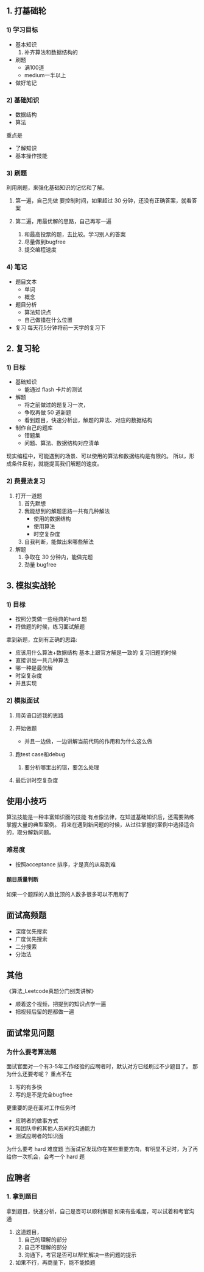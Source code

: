 ##  1. 打基础轮

### 1) 学习目标
- 基本知识
	1. 补齐算法和数据结构的
- 刷题
	- 满100道
	- medium一半以上
- 做好笔记

### 2) 基础知识
- 数据结构
- 算法

重点是
- 了解知识
- 基本操作技能

### 3) 刷题
利用刷题，来强化基础知识的记忆和了解。

1. 第一遍，自己先做
   要控制时间，如果超过 30 分钟，还没有正确答案，就看答案

2. 第二遍，用最优解的思路，自己再写一遍
   1. 和最高投票的题，去比较。学习别人的答案
   2. 尽量做到bugfree
   3. 提交编程速度

### 4) 笔记

- 题目文本
  - 单词
  - 概念
- 题目分析
  - 算法知识点
  - 自己做错在什么位置
- 复习
  每天花5分钟将前一天学的复习下

## 2. 复习轮

### 1) 目标
- 基础知识
	- 能通过 flash 卡片的测试
- 解题
	- 将之前做过的题复习一次，
	- 争取再做 50 道新题
	- 看到题目，快速分析出，解题的算法、对应的数据结构
- 制作自己的题库
  - 错题集
  - 问题、算法、数据结构对应清单

现实编程中，可能遇到的场景、可以使用的算法和数据结构是有限的。
所以，形成条件反射，就能提高我们解题的速度。

### 2) 费曼法复习

1. 打开一道题
   1. 首先默想
	 1. 我能想到的解题思路一共有几种解法
		- 使用的数据结构
		 - 使用算法
		 - 时空复杂度 
	2. 自我判断，能做出来哪些解法
2. 解题
	1. 争取在 30 分钟内，能做完题
	2. 劲量 bugfree
 
## 3. 模拟实战轮

### 1) 目标
- 按照分类做一些经典的hard 题
- 将做题的时候，练习面试解题

拿到新题，立刻有正确的思路: 
- 应该用什么算法+数据结构
  基本上跟官方解是一致的 
复习旧题的时候
- 直接讲出一共几种算法
- 哪一种是最优解
- 时空复杂度
- 并且实现

### 2) 模拟面试

1. 用英语口述我的思路
2. 开始做题 
   - 并且一边做，一边讲解当前代码的作用和为什么这么做 

3. 跑test case和debug
   1. 要分析哪里出的错，要怎么处理

4. 最后讲时空复杂度 


## 使用小技巧

算法技能是一种丰富知识面的技能
有点像法律，在知道基础知识后，还需要熟练掌握大量的典型案例。
将来在遇到新问题的时候，从过往掌握的案例中选择适合的，取分解新问题。


### 难易度

- 按照acceptance 排序，才是真的从易到难

#### 题目质量判断
如果一个题踩的人数比顶的人数多很多可以不用刷了

## 面试高频题

- 深度优先搜索
- 广度优先搜索
- 二分搜索
- 分治法

## 其他
《算法_Leetcode真题分门别类讲解》

 - 顺着这个视频，把提到的知识点学一遍
- 把视频后留的题都做一遍



## 面试常见问题

### 为什么要考算法题

面试官面对一个有3-5年工作经验的应聘者时，默认对方已经刷过不少题目了。
那为什么还要考呢？
重点不在

1. 写的有多快
2. 写的是不是完全bugfree

更重要的是在面对工作任务时
- 应聘者的做事方式
- 和团队中的其他人员间的沟通能力
- 测试应聘者的知识面


为什么要考 hard 难度题
当面试官发现你在某些重要方向，有明显不足时，为了再给你一次机会，会考一个 hard 题


## 应聘者

### 1. 拿到题目
拿到题目，快速分析，自己是否可以顺利解题
如果有些难度，可以试着和考官沟通
1. 这道题目，
	1. 自己的理解的部分
	2. 自己不理解的部分
	3. 沟通下，考官是否可以帮忙解决一些问题的提示
2. 如果不行，再商量下，能不能换题